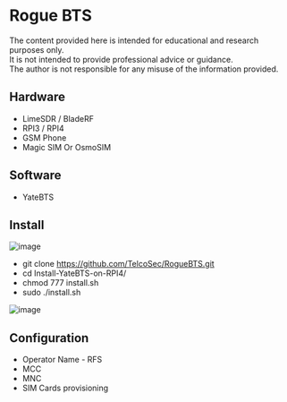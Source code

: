 # Rogue BTS

The content provided here is intended for educational and research purposes only. \
It is not intended to provide professional advice or guidance. \
The author is not responsible for any misuse of the information provided.


## Hardware

- LimeSDR / BladeRF
- RPI3 / RPI4
- GSM Phone
- Magic SIM Or OsmoSIM

## Software

- YateBTS

## Install
![image](https://github.com/user-attachments/assets/29e580f3-c7ea-4c6a-87b9-b0bd59a1325e)


- git clone https://github.com/TelcoSec/RogueBTS.git
- cd Install-YateBTS-on-RPI4/
- chmod 777 install.sh
- sudo ./install.sh

![image](https://github.com/user-attachments/assets/a6e33efd-3260-41be-8fb6-0e05dcd11935)


## Configuration

- Operator Name - RFS
- MCC 
- MNC
- SIM Cards provisioning
